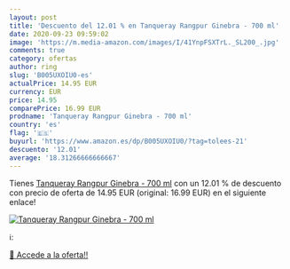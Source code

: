 ```yaml
---
layout: post
title: 'Descuento del 12.01 % en Tanqueray Rangpur Ginebra - 700 ml'
date: 2020-09-23 09:59:02
image: 'https://m.media-amazon.com/images/I/41YnpFSXTrL._SL200_.jpg'
comments: true
category: ofertas
author: ring
slug: 'B005UXOIU0-es'
actualPrice: 14.95 EUR
currency: EUR
price: 14.95
comparePrice: 16.99 EUR
prodname: 'Tanqueray Rangpur Ginebra - 700 ml'
country: 'es'
flag: '🇪🇸'
buyurl: 'https://www.amazon.es/dp/B005UXOIU0/?tag=tolees-21'
descuento: '12.01'
average: '18.31266666666667'
---
```


Tienes [Tanqueray Rangpur Ginebra - 700 ml](https://www.amazon.es/dp/B005UXOIU0/?tag=tolees-21) con un 12.01 % de descuento con precio de oferta de 14.95 EUR (original: 16.99 EUR) en el siguiente enlace!

[![Tanqueray Rangpur Ginebra - 700 ml](https://m.media-amazon.com/images/I/41YnpFSXTrL._SL200_.jpg)](https://www.amazon.es/dp/B005UXOIU0/?tag=tolees-21)

ℹ️:


[🛒 Accede a la oferta!!](https://www.amazon.es/dp/B005UXOIU0/?tag=tolees-21)
